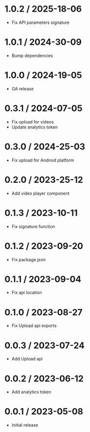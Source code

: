 1.0.2 / 2025-18-06
==================

* Fix API parameters signature

1.0.1 / 2024-30-09
==================

* Bump dependencies

1.0.0 / 2024-19-05
==================

* GA release

0.3.1 / 2024-07-05
==================

* Fix upload for videos
* Update analytics token

0.3.0 / 2024-25-03
==================

* Fix upload for Android platform

0.2.0 / 2023-25-12
==================

* Add video player component

0.1.3 / 2023-10-11
==================

* Fix signature function

0.1.2 / 2023-09-20
==================

* Fix package.json

0.1.1 / 2023-09-04
==================

* Fix api location

0.1.0 / 2023-08-27
==================

* Fix Upload api exports

0.0.3 / 2023-07-24
==================

* Add Upload api

0.0.2 / 2023-06-12
==================

* Add analytics token

0.0.1 / 2023-05-08
==================

* Initial release
